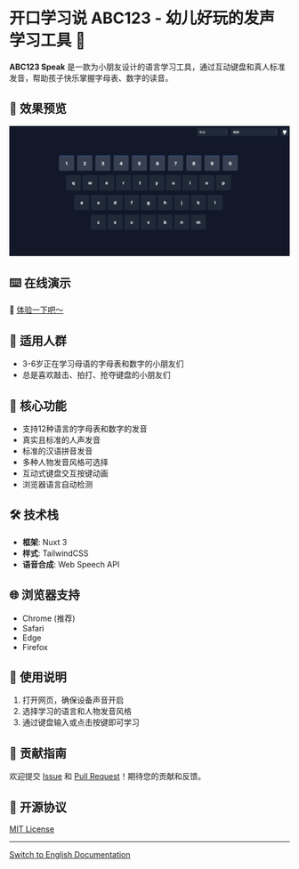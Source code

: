 # 开口学习说 ABC123 - 幼儿好玩的发声学习工具 🎯

**ABC123 Speak** 是一款为小朋友设计的语言学习工具，通过互动键盘和真人标准发音，帮助孩子快乐掌握字母表、数字的读音。

## 📸 效果预览

<p align="center">
  <img src="public/images/md-preview_zh.jpg" alt="ABC123 Speak 预览图" width="600">
</p>

## ⌨️ 在线演示

🔗 [体验一下吧～](https://abc123speak.vercel.app/)

## 👶 适用人群

- 3-6岁正在学习母语的字母表和数字的小朋友们
- 总是喜欢敲击、拍打、抢夺键盘的小朋友们

## 🌟 核心功能

- 支持12种语言的字母表和数字的发音
- 真实且标准的人声发音
- 标准的汉语拼音发音
- 多种人物发音风格可选择
- 互动式键盘交互按键动画
- 浏览器语言自动检测

## 🛠️ 技术栈

- **框架**: Nuxt 3
- **样式**: TailwindCSS
- **语音合成**: Web Speech API

## 🌐 浏览器支持

- Chrome (推荐)
- Safari
- Edge
- Firefox

## 📝 使用说明

1. 打开网页，确保设备声音开启
2. 选择学习的语言和人物发音风格
3. 通过键盘输入或点击按键即可学习

## 🤝 贡献指南

欢迎提交 [Issue](https://github.com/liusheng22/abc123-speak/issues) 和 [Pull Request](https://github.com/liusheng22/abc123-speak/pulls)！期待您的贡献和反馈。

## 📄 开源协议

[MIT License](LICENSE)

---

[Switch to English Documentation](README.md)